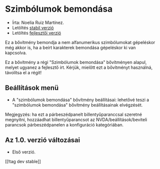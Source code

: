 # Szimbólumok bemondása #

* Írta: Noelia Ruiz Martínez.
* Letöltés [stabil verzió][1]
* Letöltés [fejlesztői verzió][2]

Ez a bővítmény bemondja a nem alfanumerikus szimbólumokat gépeléskor még
akkor is, ha a beírt karakterek bemondása gépeléskor ki van kapcsolva.

Ez a bővítmény a régi "Szimbólumok bemondása" bővítményen alapul, melyet
ugyanez a fejlesztő írt. Kérjük, mielőtt ezt a bővítményt használná,
távolítsa el a régit!

## Beállítások menü ##
* A "szimbólumok bemondása" bővítmény beállításai: lehetővé teszi a
  "szimbólumok bemondása" bővítmény beállításainak elvégzését. 

Megjegyzés: ha ezt a párbeszédpanelt billentyűparanccsal szeretné megnyitni,
hozzáadhat billentyűparancsot az NVDA/beállítások/beviteli parancsok
párbeszédpanelen a konfiguráció kategóriában.

## Az 1.0. verzió változásai ##
* Első verzió.

[[!tag dev stable]]

[1]: http://addons.nvda-project.org/files/get.php?file=rsy

[2]: http://addons.nvda-project.org/files/get.php?file=rsy-dev
